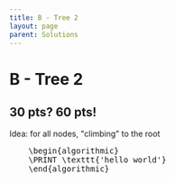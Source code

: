 ```yaml
---
title: B - Tree 2
layout: page
parent: Solutions
---
```


<script>
    MathJax = {
        tex: {
            inlineMath: [['$','$'], ['\\(','\\)']],
            displayMath: [['$$','$$'], ['\\[','\\]']],
            processEscapes: true,
            processEnvironments: true,
        }
    }
</script>
<script src="https://cdn.jsdelivr.net/npm/mathjax@3.2.2/es5/tex-chtml-full.js"
        integrity="sha256-kbAFUDxdHwlYv01zraGjvjNZayxKtdoiJ38bDTFJtaQ="
        crossorigin="anonymous">
</script>
<link rel="stylesheet" href="https://cdn.jsdelivr.net/npm/pseudocode@latest/build/pseudocode.min.css">
<script src="https://cdn.jsdelivr.net/npm/pseudocode@latest/build/pseudocode.min.js"></script>

# B - Tree 2

## 30 pts? 60 pts!

Idea: for all nodes, "climbing" to the root

<pre id="hello-world-code">
    \begin{algorithmic}
    \PRINT \texttt{'hello world'}
    \end{algorithmic}
</pre>
